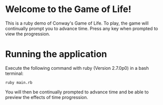 # Welcome to the Game of Life!

This is a ruby demo of Conway's Game of Life. 
To play, the game will continually prompt you to advance time. Press any key when prompted to view the progression. 

# Running the application    
Execute the following command with ruby (Version 2.7.0p0) in a bash terminal:

    ruby main.rb

You will then be continually prompted to advance time and be able to preview the effects of time progression.